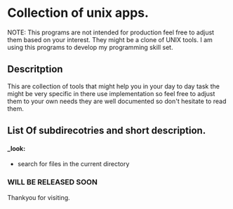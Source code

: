# Collection of unix apps.
NOTE: This programs are not intended for production feel free to adjust
them based on your interest. They might be a clone of UNIX tools.
I am using this programs to develop my programming skill set.
<br>
## Descritption
This are collection of tools that might help you in your day to day
task the might be very specific in there use implementation so feel free to adjust them
to your own needs they are well documented so don't hesitate to read them.

## List Of subdirecotries and short description.
#### _look:
* search for files in the current directory
### WILL BE RELEASED SOON

Thankyou for visiting.
